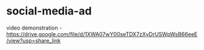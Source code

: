 # social-media-ad

video demonstration - https://drive.google.com/file/d/1XWA07wY00seTDX7zXyDrUSWpWsB66eeE/view?usp=share_link
